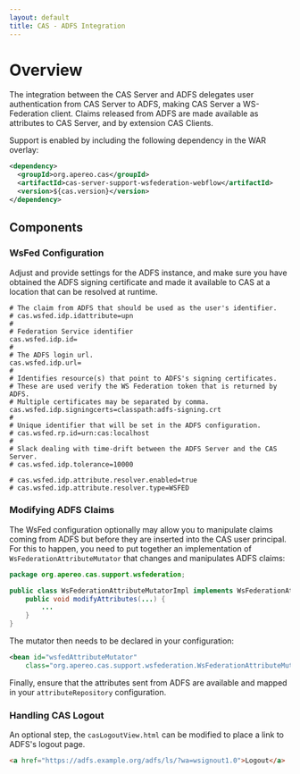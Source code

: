 ```yaml
---
layout: default
title: CAS - ADFS Integration
---
```


# Overview
The integration between the CAS Server and ADFS delegates user authentication from CAS Server to ADFS, making CAS Server a WS-Federation client. 
Claims released from ADFS are made available as attributes to CAS Server, and by extension CAS Clients.

Support is enabled by including the following dependency in the WAR overlay:

```xml
<dependency>
  <groupId>org.apereo.cas</groupId>
  <artifactId>cas-server-support-wsfederation-webflow</artifactId>
  <version>${cas.version}</version>
</dependency>
```

## Components

### WsFed Configuration

Adjust and provide settings for the ADFS instance, and make sure you have obtained the ADFS signing certificate
and made it available to CAS at a location that can be resolved at runtime.

```properties
# The claim from ADFS that should be used as the user's identifier.
# cas.wsfed.idp.idattribute=upn
#
# Federation Service identifier
cas.wsfed.idp.id=
#
# The ADFS login url.
cas.wsfed.idp.url=
#
# Identifies resource(s) that point to ADFS's signing certificates.
# These are used verify the WS Federation token that is returned by ADFS.
# Multiple certificates may be separated by comma.
cas.wsfed.idp.signingcerts=classpath:adfs-signing.crt
#
# Unique identifier that will be set in the ADFS configuration.
# cas.wsfed.rp.id=urn:cas:localhost
#
# Slack dealing with time-drift between the ADFS Server and the CAS Server.
# cas.wsfed.idp.tolerance=10000

# cas.wsfed.idp.attribute.resolver.enabled=true
# cas.wsfed.idp.attribute.resolver.type=WSFED
```


### Modifying ADFS Claims
The WsFed configuration optionally may allow you to manipulate claims coming from ADFS but before they are inserted into the CAS user principal. For this to happen, you need
to put together an implementation of `WsFederationAttributeMutator` that changes and manipulates ADFS claims:

```java
package org.apereo.cas.support.wsfederation;

public class WsFederationAttributeMutatorImpl implements WsFederationAttributeMutator {
    public void modifyAttributes(...) {
        ...
    }
}
```

The mutator then needs to be declared in your configuration:

```xml
<bean id="wsfedAttributeMutator"
    class="org.apereo.cas.support.wsfederation.WsFederationAttributeMutatorImpl" />
```


Finally, ensure that the attributes sent from ADFS are available and mapped in
your `attributeRepository` configuration.

### Handling CAS Logout

An optional step, the `casLogoutView.html` can be modified to place a link to ADFS's logout page.

```html
<a href="https://adfs.example.org/adfs/ls/?wa=wsignout1.0">Logout</a>
```
